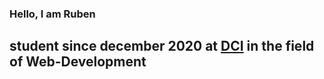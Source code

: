 ### Hello, I am Ruben

## student since december 2020 at [DCI](https://digitalcareerinstitute.org/courses/web-development-course) in the field of Web-Development

